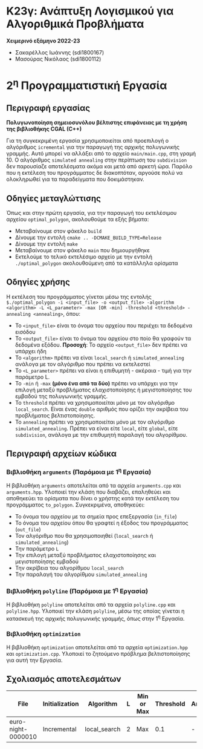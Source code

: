 # Κ23γ: Ανάπτυξη Λογισμικού για Αλγοριθμικά Προβλήματα

**Χειμερινό εξάμηνο 2022-23**
- Σακαρέλλος Ιωάννης (sdi1800167)
- Μασούρας Νικόλαος (sdi1800112)

# 2<sup>η</sup> Προγραμματιστική Εργασία

## Περιγραφή εργασίας

**Πολυγωνοποίηση σημειοσυνόλου βέλτιστης επιφάνειας με τη χρήση της βιβλιοθήκης CGAL (C++)**

Για τη συγκεκριμένη εργασία χρησιμοποιείται από προεπιλογή ο αλγόριθμος `icremental` για την παραγωγή της αρχικής πολυγωνικής γραμμής. Αυτό μπορεί να αλλάξει από το αρχείο `main/main.cpp`, στη γραμή 10. Ο αλγόριθμος `simulated annealing` στην περίπτωση του `subdivision` δεν παρουσίαζε αποτελέσματα ακόμα και μετά από αρκετή ώρα. Παρόλο που η εκτέλεση του προγράμματος δε διακοπτόταν, αργούσε πολύ να ολοκληρωθεί για τα παραδείγματα που δοκιμάστηκαν.

## Οδηγίες μεταγλώττισης

Όπως και στην πρώτη εργασία, για την παραγωγή του εκτελέσιμου αρχείου `optimal_polygon`, ακολουθούμε τα εξής βήματα:
- Μεταβαίνουμε στον φάκελο `build`
- Δίνουμε την εντολή `cmake .. -DCMAKE_BUILD_TYPE=Release`
- Δίνουμε την εντολή `make`
- Μεταβαίνουμε στον φάκελο `main` που δημιουργήθηκε
- Εκτελούμε το τελικό εκτελέσιμο αρχείο με την εντολή `./optimal_polygon` ακολουθούμενη από τα κατάλληλα ορίσματα

## Οδηγίες χρήσης

Η εκτέλεση του προγράμματος γίνεται μέσω της εντολής `$./optimal_polygon -i <input_file> -o <output_file> -algorithm <algorithm> -L <L_parameter> -max [OR -min] -threshold <threshold> -annealing <annealing>`, όπου:
- Το `<input_file>` είναι το όνομα του αρχείου που περιέχει τα δεδομένα εισόδου
- Το `<output_file>` είναι το όνομα του αρχείου στο ποίο θα γραφούν τα δεδομένα εξόδου. **Προσοχή**: Το αρχείο `<output_file>` δεν πρέπει να υπάρχει ήδη
- Το `<algorithm>` πρέπει να είναι `local_search` ή `simulated_annealing` ανάλογα με τον αλγόριθμο που πρέπει να εκτελεστεί
- Το `<L_parameter>` πρέπει να είναι η επιθυμητή - ακέραια - τιμή για την παράμετρο L.
- Το `-min` ή `-max` **(μόνο ένα από τα δύο)** πρέπει να υπάρχει για την επιλογή μεταξύ προβλήματος ελαχιστοποίησης ή μεγιστοποίησης του εμβαδού της πολυγωνικής γραμμής.
- Το `threshold` πρέπει να χρησιμοποιείται μόνο με τον αλγόριθμο `local_search`. Είναι ένας `double` αριθμός που ορίζει την ακρίβεια του προβλήματος βελτιστοποίησης.
- Το `annealing` πρέπει να χρησιμοποιείται μόνο με τον αλγόριθμο `simulated_annealing`. Πρέπει να είναι είτε `local`, είτε `global`, είτε `subdivision`, ανάλογα με την επιθυμητή παραλαγή του αλγορίθμου.

## Περιγραφή αρχείων κώδικα

### Βιβλιοθήκη `arguments` (Παρόμοια με 1<sup>η</sup> Εργασία)

Η βιβλιοθήκη `arguments` αποτελείται από τα αρχεία `arguments.cpp` και `arguments.hpp`. Υλοποιεί την κλάση που διαβάζει, επαληθεύει και αποθηκεύει τα ορίσματα που δίνει ο χρήστης κατά την εκτέλεση του προγράμματος `to_polygon`. Συγκεκριμένα, αποθηκεύει:
- Το όνομα του αρχείου με τα σημεία προς επεξεργασία (`in_file`)
- Το όνομα του αρχείου όπου θα γραφτεί η έξοδος του προγράμματος (`out_file`)
- Τον αλγόριθμο που θα χρησιμοποιηθεί (`local_search` ή `simulated_annealing`)
- Την παράμετρο `L`
- Την επιλογή μεταξύ προβλήματος ελαχιστοποίησης και μεγιστοποίησης εμβαδού
- Την ακρίβεια του αλγορίθμου `local_search`
- Την παραλαγή του αλγορίθμου `simulated_annealing`

### Βιβλιοθήκη `polyline` (Παρόμοια με 1<sup>η</sup> Εργασία)

Η βιβλιοθήκη `polyline` αποτελείται από τα αρχεία `polyline.cpp` και `polyline.hpp`. Υλοποιεί την κλάση `polyline`, μέσω της οποίας γίνεται η κατασκευή της αρχικής πολυγωνικής γραμμής, όπως στην 1<sup>η</sup> Εργασία.

### Βιβλιοθήκη `optimization`

Η βιβλιοθήκη `optimization` αποτελείται από τα αρχεία `optimization.hpp` και `optimization.cpp`. Υλοποιεί το ζητούμενο πρόβλημα βελτιστοποίησης για αυτή την Εργασία.

## Σχολιασμός αποτελεσμάτων

| File | Initialization | Algorithm | L | Min or Max | Threshold | Annealing | Init Ratio | Optimized Ratio | Time |
| --- | --- | --- | --- | --- | --- | --- | --- | --- | --- |
| euro-night-0000010 | Incremental | local_search | 2 | Max | 0.1 | - | 0.672225 | 0.846002 | 1 msec |
 